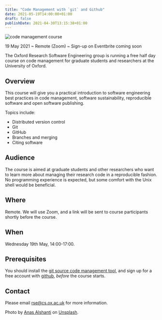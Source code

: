 ```yaml
---
title: "Code Management with `git` and Github"
date: 2021-05-19T14:00:00+01:00
draft: false
publishDate: 2021-04-30T13:15:38+01:00
---
```


![code management course](/images/events/git_github_course_1080.jpg "code management course")

19 May 2021 ~ Remote (Zoom) ~ Sign-up on Eventbrite coming soon


The Oxford Research Software Engineering group is running a free half day course on code management for graduate students and researchers at the University of Oxford.


## Overview

This course will give you a practical introduction to software engineering best practices in code management, software sustainability, reproducible software and open software publishing.

Topics include:

 - Distributed version control
 - Git
 - GitHub
 - Branches and merging
 - Citing software

## Audience

The course is aimed at graduate students and other researchers who want to learn more about managing their research code in a reproducible fashion. No programming experience is expected, but some comfort with the Unix shell would be beneficial.


## Where

Remote. We will use Zoom, and a link will be sent to course participants shortly before the course.


## When

Wednesday 19th May, 14:00-17:00.

## Prerequisites

You should install the [git source code management tool](https://git-scm.com/downloads), and sign up for a free account with [github](https://github.com), _before_ the course starts.


## Contact

Please email rse@cs.ox.ac.uk for more information.

Photo by [Anas Alshanti](https://unsplash.com/@otenteko) on [Unsplash](https://unsplash.com/).

